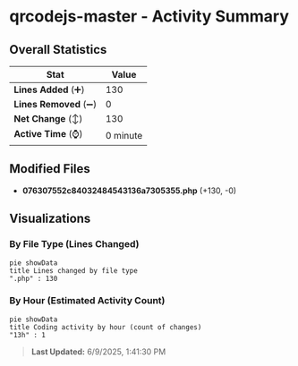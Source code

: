 # qrcodejs-master - Activity Summary 

## Overall Statistics

| Stat                   | Value                                                             |
| ---------------------- | ----------------------------------------------------------------- |
| **Lines Added** (➕)   | 130                                          |
| **Lines Removed** (➖) | 0                                        |
| **Net Change** (↕)    | 130                |
| **Active Time** (⌚)   | 0 minute |


## Modified Files
- **076307552c84032484543136a7305355.php** (+130, -0)

## Visualizations

### By File Type (Lines Changed)

```mermaid
pie showData
title Lines changed by file type
".php" : 130
```

### By Hour (Estimated Activity Count)

```mermaid
pie showData
title Coding activity by hour (count of changes)
"13h" : 1
```


> **Last Updated:** 6/9/2025, 1:41:30 PM